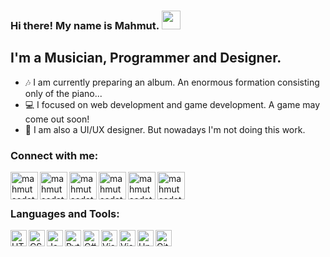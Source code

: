 ### Hi there! My name is Mahmut. <img width=30px src="https://cdn.discordapp.com/attachments/801094908004925470/823168268143558657/WaveIcon.gif"> 

## I'm a Musician, Programmer and Designer.

- 🎶 I am currently preparing an album. An enormous formation consisting only of the piano...
- 💻 I focused on web development and game development. A game may come out soon!
- 👾 I am also a UI/UX designer. But nowadays I'm not doing this work.

### Connect with me:

[<img align="left" alt="mahmutsedatkilic | Youtube" width="44px" src="https://img.icons8.com/color/2x/youtube-play.png" />][youtube]
[<img align="left" alt="mahmutsedatkilic | Twitch" width="44px" src="https://img.icons8.com/fluent/2x/twitch.png" />][twitch]
[<img align="left" alt="mahmutsedatkilic | Instagram" width="44px" src="https://i.ibb.co/tz8skHM/icons8-instagram-48.png" />][instagram]
[<img align="left" alt="mahmutsedatkilic | Twitter" width="44px" src="https://cdn.discordapp.com/attachments/801094908004925470/822428709276483634/logo-de-twitter-png-1.png" />][twitter]
[<img align="left" alt="mahmutsedatkilic| Discord" width="44px" src="https://i.ibb.co/YtNhB1V/icons8-discord-new-logo-48.png" />][discord]
[<img align="left" alt="mahmutsedatkilic| Steam" width="44px" src="https://cdn.discordapp.com/attachments/801094908004925470/822429289449521162/Steam_Logo.png" />][steam]

<br /> <br />

### Languages and Tools:

<img align="left" alt="HTML5" width="26px" src="https://cdn.discordapp.com/attachments/801094908004925470/822431837753966632/html-5.png" />
<img align="left" alt="CSS3" width="26px" src="https://cdn.discordapp.com/attachments/801094908004925470/822431839628427284/css-3.png" />
<img align="left" alt="JavaScript" width="26px" src="https://cdn.discordapp.com/attachments/801094908004925470/822431840878854184/pngegg.png" />
<img align="left" alt="Python" width="26px" src="https://cdn.discordapp.com/attachments/801094908004925470/822487633225187388/5848152fcef1014c0b5e4967.png" />
<img align="left" alt="C#" width="26px" src="https://cdn.discordapp.com/attachments/801094908004925470/822430543169716294/1200px-C_Sharp_wordmark.svg.png" />
<img align="left" alt="Visual Studio Code" width="26px" src="https://cdn.discordapp.com/attachments/801094908004925470/822425043476021298/71187801-14e60a80-2280-11ea-94c9-e56576f76baf.png" />
<img align="left" alt="Visual Studio" width="26px" src="https://cdn.discordapp.com/attachments/801094908004925470/822425047976378398/Visual_Studio_Icon_2019.svg.png" />
<img align="left" alt="Unity" width="26px" src="https://cdn.discordapp.com/attachments/801094908004925470/822433818614431804/Unity-Pro-Crack3.png" />
<img align="left" alt="GitHub" width="26px" src="https://cdn.discordapp.com/attachments/801094908004925470/822425040330293278/1024px-Github-desktop-logo-symbol.svg.png" />

<br />
<br />

[steam]: https://steamcommunity.com/id/mahmutsedatkilic
[twitter]: https://twitter.com/mahmutsedatklc
[discord]: https://discord.gg/CwBrNb5W6P
[instagram]: https://www.instagram.com/mahmutsedatkilic/
[twitch]: https://www.twitch.tv/mahmutsedatkilic
[youtube]: https://www.youtube.com/channel/UC2Kk3W4KIJr6FbovrnIkqOQ
